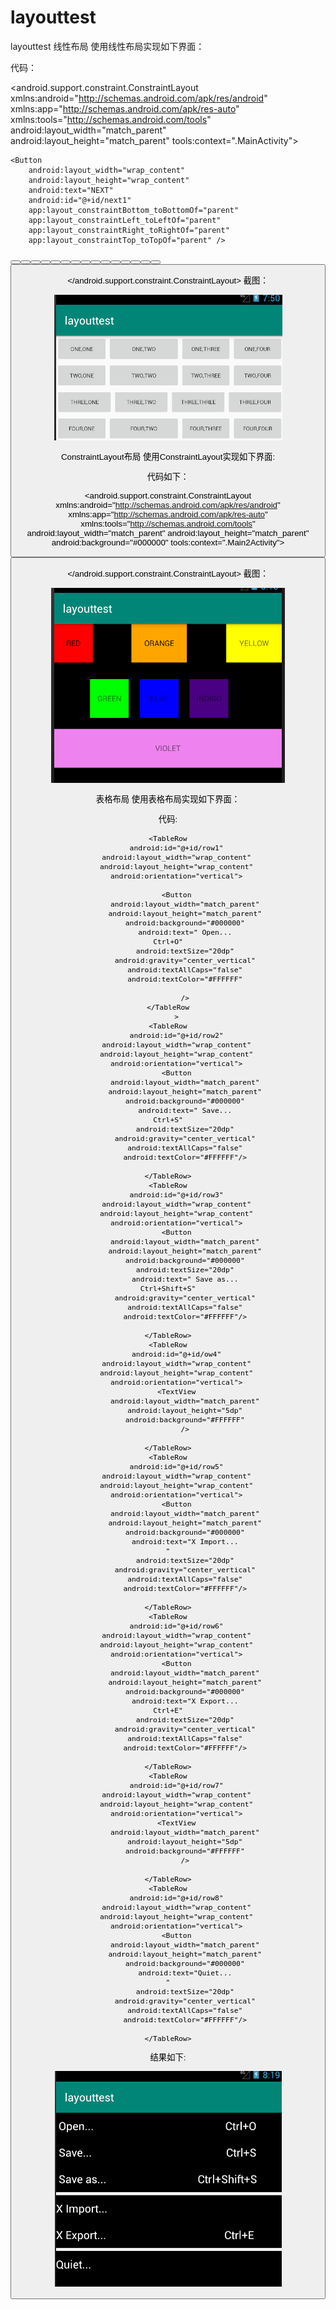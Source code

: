 # layouttest
layouttest
线性布局
使用线性布局实现如下界面：

代码：
<?xml version="1.0" encoding="utf-8"?>
<android.support.constraint.ConstraintLayout xmlns:android="http://schemas.android.com/apk/res/android"
    xmlns:app="http://schemas.android.com/apk/res-auto"
    xmlns:tools="http://schemas.android.com/tools"
    android:layout_width="match_parent"
    android:layout_height="match_parent"
    tools:context=".MainActivity">

    <Button
        android:layout_width="wrap_content"
        android:layout_height="wrap_content"
        android:text="NEXT"
        android:id="@+id/next1"
        app:layout_constraintBottom_toBottomOf="parent"
        app:layout_constraintLeft_toLeftOf="parent"
        app:layout_constraintRight_toRightOf="parent"
        app:layout_constraintTop_toTopOf="parent" />

   <LinearLayout xmlns:android="http://schemas.android.com/apk/res/android"
       android:layout_width="match_parent"
       android:layout_height="wrap_content"
       android:orientation="horizontal"
       >
       <TableLayout
           android:layout_width="match_parent"
           android:layout_height="wrap_content">
           <TableRow>
     <Button
         android:layout_width="0dp"
         android:layout_height="wrap_content"
         android:id="@+id/btn_one"
         android:layout_weight="1"
         android:textSize="10dp"
         android:text="one,one"/>
       <Button
           android:layout_width="0dp"
           android:layout_height="wrap_content"
           android:id="@+id/btn_two"
           android:layout_weight="1"
           android:textSize="10dp"
           android:text="one,two"/>
       <Button
           android:layout_width="0dp"
           android:layout_height="wrap_content"
           android:id="@+id/btn_three"
           android:layout_weight="1"
           android:textSize="10dp"
           android:text="one,three"/>
       <Button
           android:layout_width="0dp"
           android:layout_height="wrap_content"
           android:id="@+id/btn_four"
           android:layout_weight="1"
           android:textSize="10dp"
           android:text="one,four"/></TableRow>
           <TableRow>
               <Button
                   android:layout_width="0dp"
                   android:layout_height="wrap_content"
                   android:id="@+id/btn_5"
                   android:layout_weight="1"
                   android:textSize="10dp"
                   android:text="two,one"/>
               <Button
                   android:layout_width="0dp"
                   android:layout_height="wrap_content"
                   android:id="@+id/btn_6"
                   android:layout_weight="1"
                   android:textSize="10dp"
                   android:text="two,two"/>
               <Button
                   android:layout_width="0dp"
                   android:layout_height="wrap_content"
                   android:id="@+id/btn_7"
                   android:layout_weight="1"
                   android:textSize="10dp"
                   android:text="two,three"/>
               <Button
                   android:layout_width="0dp"
                   android:layout_height="wrap_content"
                   android:id="@+id/btn_8"
                   android:layout_weight="1"
                   android:textSize="10dp"
                   android:text="two,four"/>
           </TableRow>
           <TableRow>
               <Button
                   android:layout_width="0dp"
                   android:layout_height="wrap_content"
                   android:id="@+id/btn_9"
                   android:layout_weight="1"
                   android:textSize="10dp"
                   android:text="three,one"/>
               <Button
                   android:layout_width="0dp"
                   android:layout_height="wrap_content"
                   android:id="@+id/btn_10"
                   android:layout_weight="1"
                   android:textSize="10dp"
                   android:text="three,two"/>
               <Button
                   android:layout_width="0dp"
                   android:layout_height="wrap_content"
                   android:id="@+id/btn_11"
                   android:layout_weight="1"
                   android:textSize="10dp"
                   android:text="three,three"/>
               <Button
                   android:layout_width="0dp"
                   android:layout_height="wrap_content"
                   android:id="@+id/btn_12"
                   android:layout_weight="1"
                   android:textSize="10dp"
                   android:text="three,four"/>
           </TableRow>
           <TableRow>
               <Button
                   android:layout_width="0dp"
                   android:layout_height="wrap_content"
                   android:id="@+id/btn_13"
                   android:layout_weight="1"
                   android:textSize="10dp"
                   android:text="four,one"/>
               <Button
                   android:layout_width="0dp"
                   android:layout_height="wrap_content"
                   android:id="@+id/btn_14"
                   android:layout_weight="1"
                   android:textSize="10dp"
                   android:text="four,two"/>
               <Button
                   android:layout_width="0dp"
                   android:layout_height="wrap_content"
                   android:id="@+id/btn_15"
                   android:layout_weight="1"
                   android:textSize="10dp"
                   android:text="four,three"/>
               <Button
                   android:layout_width="0dp"
                   android:layout_height="wrap_content"
                   android:id="@+id/btn_16"
                   android:layout_weight="1"
                   android:textSize="10dp"
                   android:text="four,four"/>
           </TableRow>
       </TableLayout>
   </LinearLayout>

</android.support.constraint.ConstraintLayout>
截图：

![1](https://raw.githubusercontent.com/FOOLBUTDILIGENT/images/master/layoutest/%E5%9B%BE%E7%89%871.png)

ConstraintLayout布局
使用ConstraintLayout实现如下界面:

代码如下：
<?xml version="1.0" encoding="utf-8"?>
<android.support.constraint.ConstraintLayout xmlns:android="http://schemas.android.com/apk/res/android"
    xmlns:app="http://schemas.android.com/apk/res-auto"
    xmlns:tools="http://schemas.android.com/tools"
    android:layout_width="match_parent"
    android:layout_height="match_parent"
    android:background="#000000"
    tools:context=".Main2Activity">
    <TextView
        android:id="@+id/test2_text1"
        android:layout_width="70dp"
        android:layout_height="70dp"
        android:layout_marginTop="0dp"
        android:layout_marginLeft="0dp"
        app:layout_constraintTop_toTopOf="parent"
        app:layout_constraintLeft_toLeftOf="parent"
        android:text="RED"
        android:textColor="#000000"
        android:gravity="center"
        />
    <TextView
        android:id="@+id/test2_text2"
        android:layout_width="100dp"
        android:layout_height="70dp"
        android:layout_marginTop="0dp"
        android:layout_marginLeft="140dp"
        app:layout_constraintLeft_toLeftOf="@+id/test2_text1"
        android:text="ORANGE"
        android:textColor="#000000"
        android:gravity="center"
        />
    <TextView
        android:id="@+id/test2_text3"
        android:layout_width="100dp"
        android:layout_height="70dp"
        android:layout_marginTop="0dp"
        android:layout_marginRight="0dp"
        app:layout_constraintTop_toTopOf="parent"
        app:layout_constraintRight_toRightOf="parent"
        android:text="YELLOW"
        android:gravity="center"
        />
     <TextView
         android:id="@+id/test2_text4"
         android:layout_width="70dp"
         android:layout_height="70dp"
         app:layout_constraintCircle="@id/test2_text2"
         app:layout_constraintCircleAngle="180"
         app:layout_constraintCircleRadius="100dp"
         android:text="BLUE"
         android:gravity="center"
         />
      <TextView
          android:id="@+id/test2_text5"
          android:layout_width="70dp"
          android:layout_height="70dp"
          app:layout_constraintCircle="@id/test2_text4"
          app:layout_constraintCircleAngle="270"
          app:layout_constraintCircleRadius="90dp"
          android:text="GREEN"
          android:gravity="center"
          />
    <TextView
        android:id="@+id/test2_text6"
        android:layout_width="70dp"
        android:layout_height="70dp"
        app:layout_constraintCircle="@id/test2_text4"
        app:layout_constraintCircleAngle="90"
        app:layout_constraintCircleRadius="90dp"
        android:text="INDIGO"
        android:gravity="center"
        />
    <TextView
        android:id="@+id/test2_text7"
        android:layout_width="match_parent"
        android:layout_height="70dp"
        app:layout_constraintCircle="@id/test2_text4"
        app:layout_constraintCircleAngle="180"
        app:layout_constraintCircleRadius="90dp"
        android:text="VIOLET"
        android:gravity="center"/>
     <Button
         android:id="@+id/but1"
         android:layout_width="70dp"
         android:layout_height="40dp"
         app:layout_constraintCircle="@id/test2_text7"
         app:layout_constraintCircleAngle="180"
         app:layout_constraintCircleRadius="90dp"
         android:text="NEXT"
         />

</android.support.constraint.ConstraintLayout>
截图：

![2](https://raw.githubusercontent.com/FOOLBUTDILIGENT/images/master/layoutest/%E5%9B%BE%E7%89%872.png)

表格布局
使用表格布局实现如下界面：

代码:
<?xml version="1.0" encoding="utf-8"?>
<TableLayout xmlns:android="http://schemas.android.com/apk/res/android"
    xmlns:app="http://schemas.android.com/apk/res-auto"
    xmlns:tools="http://schemas.android.com/tools"
    android:layout_width="match_parent"
    android:layout_height="match_parent"
    android:background="#000000"
    android:stretchColumns="0"
    tools:context=".Main3Activity">

    <TableRow
        android:id="@+id/row1"
        android:layout_width="wrap_content"
        android:layout_height="wrap_content"
        android:orientation="vertical">

        <Button
            android:layout_width="match_parent"
            android:layout_height="match_parent"
            android:background="#000000"
            android:text=" Open...                                                 Ctrl+O"
            android:textSize="20dp"
            android:gravity="center_vertical"
            android:textAllCaps="false"
            android:textColor="#FFFFFF"

            />
    </TableRow
        >
    <TableRow
        android:id="@+id/row2"
        android:layout_width="wrap_content"
        android:layout_height="wrap_content"
        android:orientation="vertical">
        <Button
            android:layout_width="match_parent"
            android:layout_height="match_parent"
            android:background="#000000"
            android:text=" Save...                                                  Ctrl+S"
            android:textSize="20dp"
            android:gravity="center_vertical"
            android:textAllCaps="false"
            android:textColor="#FFFFFF"/>

    </TableRow>
    <TableRow
        android:id="@+id/row3"
        android:layout_width="wrap_content"
        android:layout_height="wrap_content"
        android:orientation="vertical">
        <Button
            android:layout_width="match_parent"
            android:layout_height="match_parent"
            android:background="#000000"
            android:textSize="20dp"
            android:text=" Save as...                                  Ctrl+Shift+S"
            android:gravity="center_vertical"
            android:textAllCaps="false"
            android:textColor="#FFFFFF"/>

    </TableRow>
    <TableRow
        android:id="@+id/ow4"
        android:layout_width="wrap_content"
        android:layout_height="wrap_content"
        android:orientation="vertical">
        <TextView
            android:layout_width="match_parent"
            android:layout_height="5dp"
            android:background="#FFFFFF"
            />

    </TableRow>
    <TableRow
        android:id="@+id/row5"
        android:layout_width="wrap_content"
        android:layout_height="wrap_content"
        android:orientation="vertical">
        <Button
            android:layout_width="match_parent"
            android:layout_height="match_parent"
            android:background="#000000"
            android:text="X Import...                                           "
            android:textSize="20dp"
            android:gravity="center_vertical"
            android:textAllCaps="false"
            android:textColor="#FFFFFF"/>

    </TableRow>
    <TableRow
        android:id="@+id/row6"
        android:layout_width="wrap_content"
        android:layout_height="wrap_content"
        android:orientation="vertical">
        <Button
            android:layout_width="match_parent"
            android:layout_height="match_parent"
            android:background="#000000"
            android:text="X Export...                                            Ctrl+E"
            android:textSize="20dp"
            android:gravity="center_vertical"
            android:textAllCaps="false"
            android:textColor="#FFFFFF"/>

    </TableRow>
    <TableRow
        android:id="@+id/row7"
        android:layout_width="wrap_content"
        android:layout_height="wrap_content"
        android:orientation="vertical">
        <TextView
            android:layout_width="match_parent"
            android:layout_height="5dp"
            android:background="#FFFFFF"
            />

    </TableRow>
    <TableRow
        android:id="@+id/row8"
        android:layout_width="wrap_content"
        android:layout_height="wrap_content"
        android:orientation="vertical">
        <Button
            android:layout_width="match_parent"
            android:layout_height="match_parent"
            android:background="#000000"
            android:text="Quiet...                                                                    "
            android:textSize="20dp"
            android:gravity="center_vertical"
            android:textAllCaps="false"
            android:textColor="#FFFFFF"/>

    </TableRow>
</TableLayout>
结果如下:

![3](https://raw.githubusercontent.com/FOOLBUTDILIGENT/images/master/layoutest/%E5%9B%BE%E7%89%873.png)
